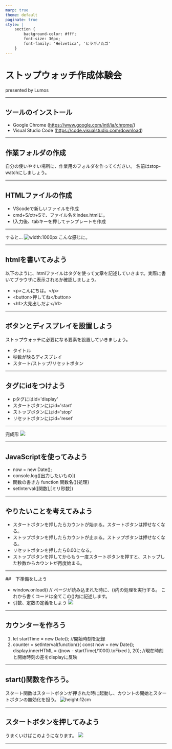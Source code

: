```yaml
---
marp: true
theme: default
paginate: true
style: |
    section {
        background-color: #fff;
        font-size: 36px;
        font-family: 'Helvetica', 'ヒラギノ丸ゴ'
    }
---
```

# ストップウォッチ作成体験会
presented by Lumos

---
## ツールのインストール
* Google Chrome
(https://www.google.com/intl/ja/chrome/)
* Visual Studio Code
(https://code.visualstudio.com/download)

---
## 作業フォルダの作成
自分の使いやすい場所に、作業用のフォルダを作ってください。
名前はstop-watchにしましょう。

---
## HTMLファイルの作成
* VScodeで新しいファイルを作成
* cmd+S/ctr+Sで、ファイル名をindex.htmlに。
* !入力後、tabキーを押してテンプレートを作成

---
すると...
![width:1000px](images/templete.png)
こんな感じに。

---
## htmlを書いてみよう
以下のように、htmlファイルはタグを使って文章を記述していきます。実際に書いてブラウザに表示されるか確認しましょう。
* &lt;p&gt;こんにちは。&lt;/p&gt;
* &lt;button&gt;押してね&lt;/button&gt;
* &lt;h1&gt;大見出しだよ&lt;/h1&gt;

---
## ボタンとディスプレイを設置しよう
ストップウォッチに必要になる要素を設置していきましょう。
* タイトル
* 秒数が映るディスプレイ
* スタート/ストップ/リセットボタン

---
## タグにidをつけよう
* pタグにはid='display'
* スタートボタンにはid='start'
* ストップボタンにはid='stop'
* リセットボタンにはid='reset'

---
完成形
![](images/visual.png)

---
## JavaScriptを使ってみよう
* now = new Date();
* console.log([出力したいもの])
* 関数の書き方
function 関数名(){処理}
* setInterval([関数],[ミリ秒数])

---
## やりたいことを考えてみよう
* スタートボタンを押したらカウントが始まる。スタートボタンは押せなくなる。
* ストップボタンを押したらカウントが止まる。ストップボタンは押せなくなる。
* リセットボタンを押したら0.00になる。
* ストップボタンを押してからもう一度スタートボタンを押すと、ストップした秒数からカウントが再度始まる。

---
##　下準備をしよう
* window.onload() // ページが読み込まれた時に、()内の処理を実行する。
これから書くコードは全てこの()内に記述します。
* 引数、定数の定義をしよう
![](images/start_define.png)

---
## カウンターを作ろう

1. let startTime = new Date(); //開始時刻を記録
1. counter = setInterval(function(){
    const now = new Date();
    display.innerHTML = ((now - startTime)/1000).toFixed
}, 20); //現在時刻と開始時刻の差をdisplayに反映

---
## start()関数を作ろう。
スタート関数はスタートボタンが押された時に起動し、カウントの開始とスタートボタンの無効化を担う。
![height:12cm](images/start_function.png)

---
## スタートボタンを押してみよう
うまくいけばこのようになります。
![](images/start_motion.png)

---


